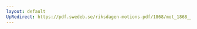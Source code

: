 ```yaml
---
layout: default
UpRedirect: https://pdf.swedeb.se/riksdagen-motions-pdf/1868/mot_1868__ak__00110.pdf
---
```

